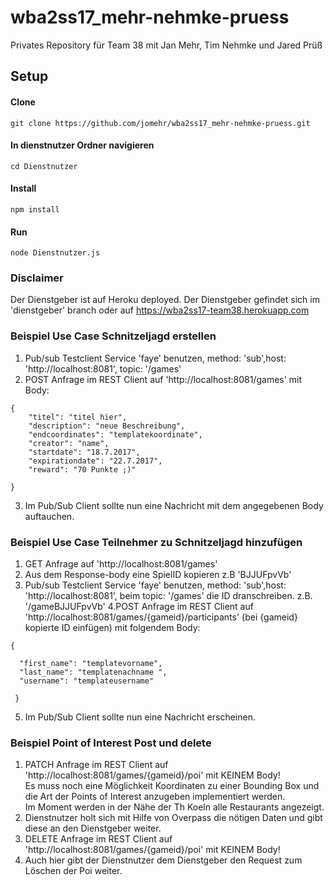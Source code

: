 # wba2ss17_mehr-nehmke-pruess
Privates Repository für Team 38 mit Jan Mehr, Tim Nehmke und Jared Prüß
  
## Setup

#### Clone
```
git clone https://github.com/jomehr/wba2ss17_mehr-nehmke-pruess.git
```
#### In dienstnutzer Ordner navigieren
```
cd Dienstnutzer
```
#### Install
```
npm install
```
#### Run
```
node Dienstnutzer.js
```
  
### Disclaimer

Der Dienstgeber ist auf Heroku deployed. Der Dienstgeber gefindet sich im 'dienstgeber' branch oder auf https://wba2ss17-team38.herokuapp.com


### Beispiel Use Case Schnitzeljagd erstellen

1. Pub/sub Testclient Service 'faye' benutzen, method: 'sub',host: 'http://localhost:8081', topic: '/games'
2. POST Anfrage im REST Client auf 'http://localhost:8081/games' mit Body:
```
{
	"titel": "titel hier",
	"description": "neue Beschreibung",
	"endcoordinates": "templatekoordinate",
	"creator": "name",
	"startdate": "18.7.2017",
	"expirationdate": "22.7.2017",
	"reward": "70 Punkte ;)"

} 
```  
3. Im Pub/Sub Client sollte nun eine Nachricht mit dem angegebenen Body auftauchen.  
  
### Beispiel Use Case Teilnehmer zu Schnitzeljagd hinzufügen

1. GET Anfrage auf 'http://localhost:8081/games' 
2. Aus dem Response-body eine SpielID kopieren z.B 'BJJUFpvVb'
3. Pub/sub Testclient Service 'faye' benutzen, method: 'sub',host: 'http://localhost:8081', beim topic: '/games' die ID dranschreiben.
z.B. '/gameBJJUFpvVb'
4.POST Anfrage im REST Client auf 'http://localhost:8081/games/{gameid}/participants' (bei {gameid} kopierte ID einfügen) mit folgendem Body:
```
{

  "first_name": "templatevorname",
  "last_name": "templatenachname ",
  "username": "templateusername"
 
 }
 ````
 5. Im Pub/Sub Client sollte nun eine Nachricht erscheinen.
  
### Beispiel Point of Interest Post und delete


1. PATCH Anfrage im REST Client auf 'http://localhost:8081/games/{gameid}/poi' mit KEINEM Body!  
Es muss noch eine Möglichkeit Koordinaten zu einer Bounding Box und die Art der Points of Interest anzugeben implementiert werden.  
Im Moment werden in der Nähe der Th Koeln alle Restaurants angezeigt.
2. Dienstnutzer holt sich mit Hilfe von Overpass die nötigen Daten und gibt diese an den Dienstgeber weiter. 
3. DELETE Anfrage im REST Client auf 'http://localhost:8081/games/{gameid}/poi' mit KEINEM Body!
4. Auch hier gibt der Dienstnutzer dem Dienstgeber den Request zum Löschen der Poi weiter.
